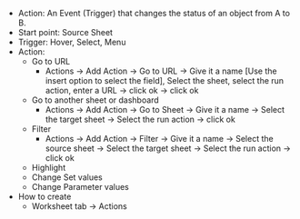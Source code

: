 - Action: An Event (Trigger) that changes the status of an object from A to B.
- Start point: Source Sheet
- Trigger: Hover, Select, Menu
- Action:
  - Go to URL
    - Actions -> Add Action -> Go to URL -> Give it a name [Use the insert option to select the field], Select the sheet, select the run action, enter a URL -> click ok -> click ok
  - Go to another sheet or dashboard
    - Actions -> Add Action -> Go to Sheet -> Give it a name -> Select the target sheet -> Select the run action -> click ok
  - Filter
    - Actions -> Add Action -> Filter -> Give it a name ->  Select the source sheet -> Select the target sheet -> Select the run action -> click ok
  - Highlight
  - Change Set values
  - Change Parameter values
- How to create
  - Worksheet tab -> Actions
